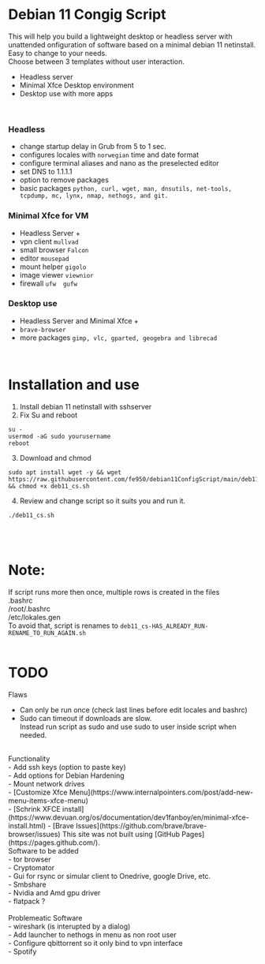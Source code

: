 #  Debian 11 Congig Script
This will help you build a lightweight desktop or headless server with unattended  onfiguration of software based on a minimal debian 11 netinstall. Easy to change to your needs.
<br/>
Choose between 3 templates without user interaction.<br/>
- Headless server<br/>
- Minimal Xfce Desktop environment<br/>
- Desktop use with more apps<br/>
<br/>

### Headless
- change startup delay in Grub from 5 to 1 sec.
- configures locales with `norwegian` time and date format
- configure terminal aliases and nano as the preselected editor
- set DNS to 1.1.1.1
- option to remove packages
- basic packages `python, curl, wget, man, dnsutils, net-tools, tcpdump, mc, lynx, nmap, nethogs, and git.`

### Minimal Xfce for VM
- Headless Server +
- vpn client `mullvad`
- small browser `Falcon`
- editor `mousepad`
- mount helper `gigolo`
- image viewer `viewnior`
- firewall `ufw  gufw`

### Desktop use
- Headless Server and Minimal Xfce +
- `brave-browser`
- more packages `gimp, vlc, gparted, geogebra and librecad`
<br/>

# Installation and use
 1. Install debian 11 netinstall with sshserver
 2. Fix Su and reboot
```
su -
usermod -aG sudo yourusername
reboot
```

3. Download and chmod
 ```
sudo apt install wget -y && wget https://raw.githubusercontent.com/fe950/debian11ConfigScript/main/deb11_cs.sh && chmod +x deb11_cs.sh
```
4. Review and change script so it suits you and run it.

```
./deb11_cs.sh
```
<br/><br/>

# Note:
 If script runs more then once, multiple rows is created in the files<br/> 
.bashrc<br/>
/root/.bashrc<br/>
/etc/lokales.gen<br/>
To avoid that, script is renames to `deb11_cs-HAS_ALREADY_RUN-RENAME_TO_RUN_AGAIN.sh`
<br/><br/>

# TODO 
Flaws
- Can only be run once (check last lines before edit locales and bashrc)
- Sudo can timeout if downloads are slow.<br/> 
  Instead run script as sudo and use sudo to user inside script when needed.<br/>
<br/>
Functionality<br/>
- Add ssh keys (option to paste key)<br/>
- Add options for Debian Hardening<br/>
- Mount network drives<br/>
- [Customize Xfce Menu](https://www.internalpointers.com/post/add-new-menu-items-xfce-menu)<br/>
- [Schrink XFCE install](https://www.devuan.org/os/documentation/dev1fanboy/en/minimal-xfce-install.html)
- [Brave Issues](https://github.com/brave/brave-browser/issues)
This site was not built using [GitHub Pages](https://pages.github.com/).
<br/>
Software to be added<br/>
- tor browser<br/>
- Cryptomator<br/>
- Gui for rsync or simular client to Onedrive, google Drive, etc.<br/>
- Smbshare<br/>
- Nvidia and Amd gpu driver<br/>
- flatpack ?<br/>


<br/>
Problemeatic Software<br/>
- wireshark (is interupted by a dialog)<br/>
- Add launcher to nethogs in menu as non root user<br/>
- Configure qbittorrent so it only bind to vpn interface<br/>
- Spotify<br/>



